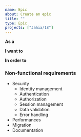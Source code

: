 ```yaml
---
name: Epic
about: Create an epic
title: ""
type: Epic
projects: ["Jahia/18"]
---
```


**As a**

**I want to**

**In order to**

### Non-functional requirements

- Security
  - Identity management
  - Authentication
  - Authorization
  - Session management
  - Data validation
  - Error handling
- Performances
- Migration
- Documentation
